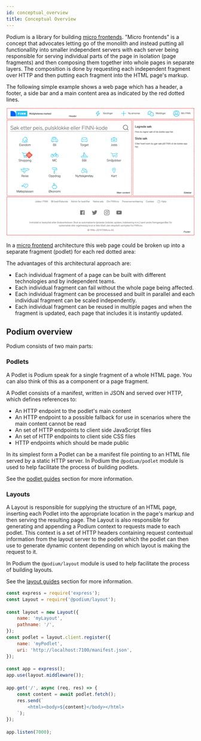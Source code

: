 ```yaml
---
id: conceptual_overview
title: Conceptual Overview
---
```



Podium is a library for building [micro frontends](https://micro-frontends.org/). "Micro frontends" is a concept that advocates letting go of the monolith and instead putting all functionallity into smaller independent servers with each server being responsible for serving individual parts of the page in isolation (page fragments) and then composing them together into whole pages in separate layers. The composition is done by requesting each independent fragment over HTTP and then putting each fragment into the HTML page's markup.

The following simple example shows a web page which has a header, a footer, a side bar and a main content area as indicated by the red dotted lines.

![](/img/finn-fragments.jpg)

In a [micro frontend](https://micro-frontends.org/) architecture this web page could be broken up into a separate fragment (podlet) for each red dotted area:

The advantages of this architectural approach are:

-   Each individual fragment of a page can be built with different technologies and by independent teams.
-   Each individual fragment can fail without the whole page being affected.
-   Each individual fragment can be processed and built in parallel and each individual fragment can be scaled independently.
-   Each individual fragment can be reused in multiple pages and when the fragment is updated, each page that includes it is instantly updated.

## Podium overview

Podium consists of two main parts:

### Podlets

A Podlet is Podium speak for a single fragment of a whole HTML page. You can also think of this as a component or a page fragment.

A Podlet consists of a manifest, written in JSON and served over HTTP, which defines references to:

-   An HTTP endpoint to the podlet's main content
-   An HTTP endpoint to a possible fallback for use in scenarios where the main content cannot be read
-   An set of HTTP endpoints to client side JavaScript files
-   An set of HTTP endpoints to client side CSS files
-   HTTP endpoints which should be made public

In its simplest form a Podlet can be a manifest file pointing to an HTML file served by a static HTTP server. In Podium the `@podium/podlet` module is used to help facilitate the process of building podlets.

See the [podlet guides](podlet/getting_started.md) section for more information.

### Layouts

A Layout is responsible for supplying the structure of an HTML page, inserting each Podlet into the appropriate location in the page's markup and then serving the resulting page. The Layout is also responsible for generating and appending a Podium context to requests made to each podlet. This context is a set of HTTP headers containing request contextual information from the layout server to the podlet which the podlet can then use to generate dynamic content depending on which layout is making the request to it.

In Podium the `@podium/layout` module is used to help facilitate the process of building layouts.

See the [layout guides](layout/getting_started.md) section for more information.

```js
const express = require('express');
const Layout = require('@podium/layout');

const layout = new Layout({
    name: 'myLayout',
    pathname: '/',
});
const podlet = layout.client.register({
    name: 'myPodlet',
    uri: 'http://localhost:7100/manifest.json',
});

const app = express();
app.use(layout.middleware());

app.get('/', async (req, res) => {
    const content = await podlet.fetch();
    res.send(`
        <html><body>${content}</body></html>
    `);
});

app.listen(7000);
```
